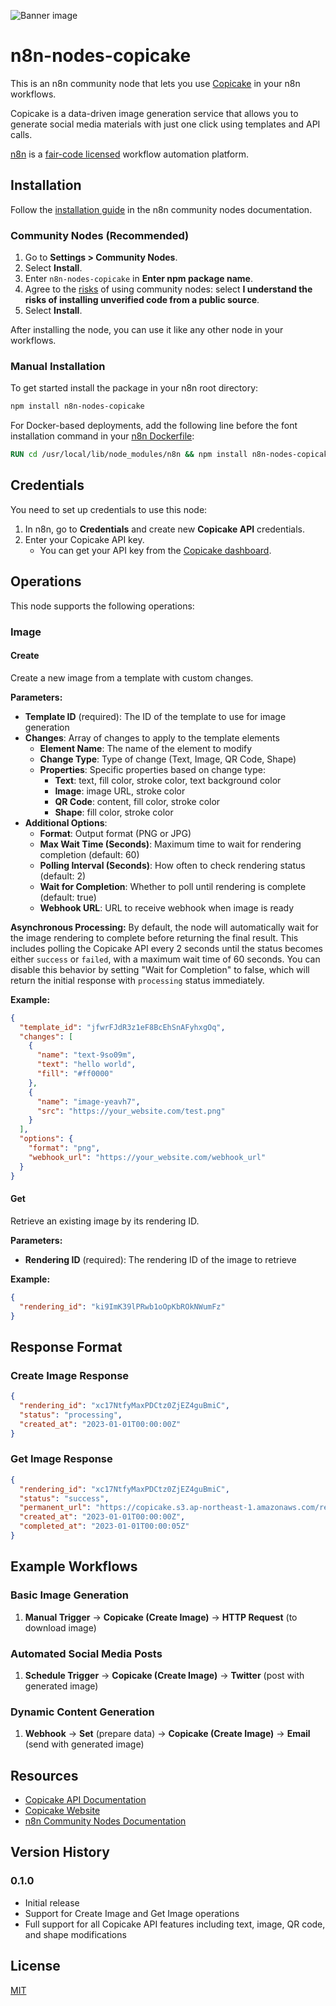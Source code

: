 ![Banner image](https://user-images.githubusercontent.com/10284570/173569848-c624317f-42b1-45a6-ab09-f0ea3c247648.png)

# n8n-nodes-copicake

This is an n8n community node that lets you use [Copicake](https://copicake.com/) in your n8n workflows.

Copicake is a data-driven image generation service that allows you to generate social media materials with just one click using templates and API calls.

[n8n](https://n8n.io/) is a [fair-code licensed](https://docs.n8n.io/reference/license/) workflow automation platform.

## Installation

Follow the [installation guide](https://docs.n8n.io/integrations/community-nodes/installation/) in the n8n community nodes documentation.

### Community Nodes (Recommended)

1. Go to **Settings > Community Nodes**.
2. Select **Install**.
3. Enter `n8n-nodes-copicake` in **Enter npm package name**.
4. Agree to the [risks](https://docs.n8n.io/integrations/community-nodes/risks/) of using community nodes: select **I understand the risks of installing unverified code from a public source**.
5. Select **Install**.

After installing the node, you can use it like any other node in your workflows.

### Manual Installation

To get started install the package in your n8n root directory:

```bash
npm install n8n-nodes-copicake
```

For Docker-based deployments, add the following line before the font installation command in your [n8n Dockerfile](https://github.com/n8n-io/n8n/blob/master/docker/images/n8n/Dockerfile):

```dockerfile
RUN cd /usr/local/lib/node_modules/n8n && npm install n8n-nodes-copicake
```

## Credentials

You need to set up credentials to use this node:

1. In n8n, go to **Credentials** and create new **Copicake API** credentials.
2. Enter your Copicake API key.
   - You can get your API key from the [Copicake dashboard](https://copicake.com/).

## Operations

This node supports the following operations:

### Image

#### Create
Create a new image from a template with custom changes.

**Parameters:**
- **Template ID** (required): The ID of the template to use for image generation
- **Changes**: Array of changes to apply to the template elements
  - **Element Name**: The name of the element to modify
  - **Change Type**: Type of change (Text, Image, QR Code, Shape)
  - **Properties**: Specific properties based on change type:
    - **Text**: text, fill color, stroke color, text background color
    - **Image**: image URL, stroke color
    - **QR Code**: content, fill color, stroke color
    - **Shape**: fill color, stroke color
- **Additional Options**:
  - **Format**: Output format (PNG or JPG)
  - **Max Wait Time (Seconds)**: Maximum time to wait for rendering completion (default: 60)
  - **Polling Interval (Seconds)**: How often to check rendering status (default: 2)
  - **Wait for Completion**: Whether to poll until rendering is complete (default: true)
  - **Webhook URL**: URL to receive webhook when image is ready

**Asynchronous Processing:**
By default, the node will automatically wait for the image rendering to complete before returning the final result. This includes polling the Copicake API every 2 seconds until the status becomes either `success` or `failed`, with a maximum wait time of 60 seconds. You can disable this behavior by setting "Wait for Completion" to false, which will return the initial response with `processing` status immediately.

**Example:**
```json
{
  "template_id": "jfwrFJdR3z1eF8BcEhSnAFyhxgOq",
  "changes": [
    {
      "name": "text-9so09m",
      "text": "hello world",
      "fill": "#ff0000"
    },
    {
      "name": "image-yeavh7",
      "src": "https://your_website.com/test.png"
    }
  ],
  "options": {
    "format": "png",
    "webhook_url": "https://your_website.com/webhook_url"
  }
}
```

#### Get
Retrieve an existing image by its rendering ID.

**Parameters:**
- **Rendering ID** (required): The rendering ID of the image to retrieve

**Example:**
```json
{
  "rendering_id": "ki9ImK39lPRwb1oOpKbROkNWumFz"
}
```

## Response Format

### Create Image Response
```json
{
  "rendering_id": "xc17NtfyMaxPDCtz0ZjEZ4guBmiC",
  "status": "processing",
  "created_at": "2023-01-01T00:00:00Z"
}
```

### Get Image Response
```json
{
  "rendering_id": "xc17NtfyMaxPDCtz0ZjEZ4guBmiC",
  "status": "success",
  "permanent_url": "https://copicake.s3.ap-northeast-1.amazonaws.com/renderings/xc17NtfyMaxPDCtz0ZjEZ4guBmiC.png",
  "created_at": "2023-01-01T00:00:00Z",
  "completed_at": "2023-01-01T00:00:05Z"
}
```

## Example Workflows

### Basic Image Generation
1. **Manual Trigger** → **Copicake (Create Image)** → **HTTP Request** (to download image)

### Automated Social Media Posts
1. **Schedule Trigger** → **Copicake (Create Image)** → **Twitter** (post with generated image)

### Dynamic Content Generation
1. **Webhook** → **Set** (prepare data) → **Copicake (Create Image)** → **Email** (send with generated image)

## Resources

- [Copicake API Documentation](https://docs.copicake.com/)
- [Copicake Website](https://copicake.com/)
- [n8n Community Nodes Documentation](https://docs.n8n.io/integrations/community-nodes/)

## Version History

### 0.1.0
- Initial release
- Support for Create Image and Get Image operations
- Full support for all Copicake API features including text, image, QR code, and shape modifications

## License

[MIT](https://github.com/copicake/n8n-nodes-copicake/blob/main/LICENSE.md)
